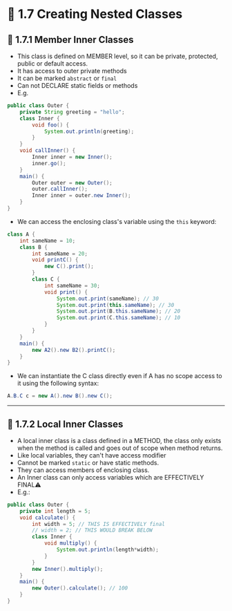 <link href="../../styles.css" rel="stylesheet"></link>

# 🧠 1.7 Creating Nested Classes

## 🔴 1.7.1 Member Inner Classes
* This class is defined on MEMBER level, so it can be private, protected, public or default access.
* It has access to outer private methods
* It can be marked `abstract` or `final`
* Can not DECLARE static fields or methods
* E.g.
```java
public class Outer {
    private String greeting = "hello";
    class Inner {
        void foo() {
            System.out.println(greeting);
        }
    }
    void callInner() {
        Inner inner = new Inner();
        inner.go();
    }
    main() {
        Outer outer = new Outer();
        outer.callInner();
        Inner inner = outer.new Inner();
    }
}
```

* We can access the enclosing class's variable using the `this` keyword:

```java
class A {
    int sameName = 10;
    class B {
        int sameName = 20;
        void printC() {
            new C().print();
        }
        class C {
            int sameName = 30;
            void print() {
                System.out.print(sameName); // 30
                System.out.print(this.sameName); // 30
                System.out.print(B.this.sameName); // 20
                System.out.print(C.this.sameName); // 10
            }
        }
    }
    main() {
        new A2().new B2().printC(); 
    }
}
```

* We can instantiate the C class directly even if A has no scope access to it using the following syntax:

```java
A.B.C c = new A().new B().new C();
```

<hr>

## 🔴 1.7.2 Local Inner Classes

* A local inner class is a class defined in a METHOD, the class only exists when the method is called and goes out of scope when method returns.
* Like local variables, they can't have access modifier
* Cannot be marked `static` or have static methods.
* They can access members of enclosing class.
* An Inner class can only access variables which are EFFECTIVELY FINAL⚠️
* E.g.:
```java
public class Outer {
    private int length = 5;
    void calculate() {
        int width = 5; // THIS IS EFFECTIVELY final
        // width = 2; // THIS WOULD BREAK BELOW
        class Inner {
            void multiply() {
                System.out.println(length*width);
            }
        }
        new Inner().multiply();
    }
    main() {
        new Outer().calculate(); // 100
    }
}
```